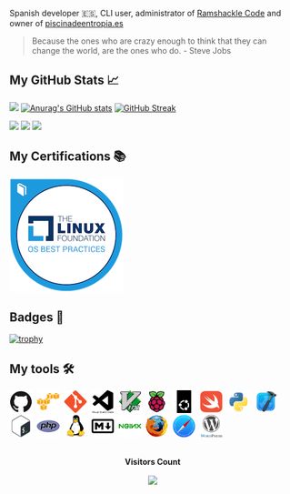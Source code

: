 Spanish developer 🇪🇸, CLI user, administrator of [Ramshackle Code](https://ramshackle-code.piscinadeentropia.es) and owner of [piscinadeentropia.es](https://piscinadeentropia.es)

> Because the ones who are crazy enough to think that they can change the world, are the ones who do. - Steve Jobs

## My GitHub Stats 📈

![](http://github-profile-summary-cards.vercel.app/api/cards/profile-details?username=isaaker&theme=2077) [![Anurag's GitHub stats](https://github-readme-stats.vercel.app/api?username=Isaaker&theme=github_dark)](https://github.com/anuraghazra/github-readme-stats) [![GitHub Streak](https://streak-stats.demolab.com?user=Isaaker&theme=blueberry&hide_border=true&date_format=j%20M%5B%20Y%5D)](https://git.io/streak-stats)

![](http://github-profile-summary-cards.vercel.app/api/cards/productive-time?username=isaaker&theme=2077&utcOffset=8) ![](http://github-profile-summary-cards.vercel.app/api/cards/most-commit-language?username=isaaker&theme=2077) ![](http://github-profile-summary-cards.vercel.app/api/cards/repos-per-language?username=isaaker&theme=2077)

## My Certifications 📚

[![LFC108](./images/LFC108.png)](https://www.credly.com/earner/earned/badge/4062bc6f-5e46-431c-b8da-cfc60b53a4f7)

## Badges 🏅

[![trophy](https://github-profile-trophy.vercel.app/?username=ryo-ma)](https://github.com/ryo-ma/github-profile-trophy)


## My tools 🛠️
<div>
  <img src="https://github.com/devicons/devicon/blob/master/icons/github/github-original.svg" title="GitHub" **alt="GitHub" width="40" height="40"/>&nbsp;
  <img src="https://github.com/devicons/devicon/blob/master/icons/amazonwebservices/amazonwebservices-original.svg" title="AWS" alt="AWS" width="40" height="40"/>&nbsp;
  <img src="https://github.com/devicons/devicon/blob/master/icons/git/git-original.svg" title="Git" **alt="Git" width="40" height="40"/>&nbsp;
  <img src="https://github.com/devicons/devicon/blob/master/icons/vscode/vscode-plain-wordmark.svg" title="Vscode" **alt="Vscode" width="40" height="40"/>&nbsp; 
  <img src="https://github.com/devicons/devicon/blob/master/icons/vim/vim-original.svg" title="Vim" **alt="Vim" width="40" height="40"/>&nbsp;
  <img src="https://github.com/devicons/devicon/blob/master/icons/raspberrypi/raspberrypi-original.svg" title="RaspberryPi" **alt="RaspberryPi" width="40" height="40"/>&nbsp;
  <img src="https://github.com/devicons/devicon/blob/master/icons/ubuntu/ubuntu-plain.svg" title="Ubuntu" **alt="Ubuntu" width="40" height="40"/>&nbsp;
  <img src="https://github.com/devicons/devicon/blob/master/icons/swift/swift-original.svg" title="Swift" **alt="Swift" width="40" height="40"/>&nbsp;
  <img src="https://github.com/devicons/devicon/blob/master/icons/python/python-original.svg" title="Python" **alt="Python" width="40" height="40"/>&nbsp;
  <img src="https://github.com/devicons/devicon/blob/master/icons/xcode/xcode-original.svg" title="XCode" **alt="XCode" width="40" height="40"/>&nbsp;
  <img src="https://github.com/devicons/devicon/blob/master/icons/bash/bash-original.svg" title="Bash" **alt="Bash" width="40" height="40"/>&nbsp;
  <img src="https://github.com/devicons/devicon/blob/master/icons/php/php-original.svg" title="PHP" **alt="PHP" width="40" height="40"/>&nbsp;
  <img src="https://github.com/devicons/devicon/blob/master/icons/linux/linux-original.svg" title="Linux" **alt="Linux" width="40" height="40"/>&nbsp;
  <img src="https://github.com/devicons/devicon/blob/master/icons/markdown/markdown-original.svg" title="Markdown" **alt="Markdown" width="40" height="40"/>&nbsp;
  <img src="https://github.com/devicons/devicon/blob/master/icons/nginx/nginx-original.svg" title="Nginx" **alt="Nginx" width="40" height="40"/>&nbsp;
  <img src="https://github.com/devicons/devicon/blob/master/icons/firefox/firefox-original.svg" title="Firefox" **alt="Firefox" width="40" height="40"/>&nbsp;
  <img src="https://github.com/devicons/devicon/blob/master/icons/safari/safari-original.svg" title="Safari" **alt="Safari" width="40" height="40"/>&nbsp;
  <img src="https://github.com/devicons/devicon/blob/master/icons/wordpress/wordpress-original.svg" title="Wordpress" **alt="Wordpress" width="40" height="40"/>&nbsp;
</div>

<div align="center">
<br><p align="centre"><b>Visitors Count</b></p>  
<p align="center"><img align="center" src="https://profile-counter.glitch.me/{isaaker}/count.svg" /></p> 
</div>
